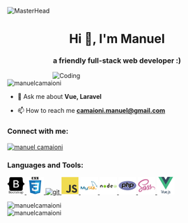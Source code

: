 ![MasterHead](https://i.pinimg.com/originals/a5/3b/c3/a53bc3eb7390edcb1711945f882a92cc.gif)
<h1 align="center">Hi 👋, I'm Manuel</h1>
<h3 align="center">a friendly full-stack web developer :)</h3>

<img align="right" alt="Coding" width="400" src="https://i.pinimg.com/originals/54/b5/b5/54b5b572a814ce721e1b01adabed5c84.gif"/>

<p align="left"> <img src="https://komarev.com/ghpvc/?username=manuelcamaioni&label=Profile%20views&color=0e75b6&style=flat" alt="manuelcamaioni" /> </p>

- 💬 Ask me about **Vue, Laravel**

- 📫 How to reach me **camaioni.manuel@gmail.com**

<h3 align="left">Connect with me:</h3>
<p align="left">
<a href="https://linkedin.com/in/manuel camaioni" target="blank"><img align="center" src="https://raw.githubusercontent.com/rahuldkjain/github-profile-readme-generator/master/src/images/icons/Social/linked-in-alt.svg" alt="manuel camaioni" height="30" width="40" /></a>
</p>

<h3 align="left">Languages and Tools:</h3>
<p align="left"> <a href="https://getbootstrap.com" target="_blank" rel="noreferrer"> <img src="https://raw.githubusercontent.com/devicons/devicon/master/icons/bootstrap/bootstrap-plain-wordmark.svg" alt="bootstrap" width="40" height="40"/> </a> <a href="https://www.w3schools.com/css/" target="_blank" rel="noreferrer"> <img src="https://raw.githubusercontent.com/devicons/devicon/master/icons/css3/css3-original-wordmark.svg" alt="css3" width="40" height="40"/> </a> <a href="https://git-scm.com/" target="_blank" rel="noreferrer"> <img src="https://www.vectorlogo.zone/logos/git-scm/git-scm-icon.svg" alt="git" width="40" height="40"/> </a> <a href="https://developer.mozilla.org/en-US/docs/Web/JavaScript" target="_blank" rel="noreferrer"> <img src="https://raw.githubusercontent.com/devicons/devicon/master/icons/javascript/javascript-original.svg" alt="javascript" width="40" height="40"/> </a> <a href="https://www.mysql.com/" target="_blank" rel="noreferrer"> <img src="https://raw.githubusercontent.com/devicons/devicon/master/icons/mysql/mysql-original-wordmark.svg" alt="mysql" width="40" height="40"/> </a> <a href="https://nodejs.org" target="_blank" rel="noreferrer"> <img src="https://raw.githubusercontent.com/devicons/devicon/master/icons/nodejs/nodejs-original-wordmark.svg" alt="nodejs" width="40" height="40"/> </a> <a href="https://www.php.net" target="_blank" rel="noreferrer"> <img src="https://raw.githubusercontent.com/devicons/devicon/master/icons/php/php-original.svg" alt="php" width="40" height="40"/> </a> <a href="https://sass-lang.com" target="_blank" rel="noreferrer"> <img src="https://raw.githubusercontent.com/devicons/devicon/master/icons/sass/sass-original.svg" alt="sass" width="40" height="40"/> </a> <a href="https://vuejs.org/" target="_blank" rel="noreferrer"> <img src="https://raw.githubusercontent.com/devicons/devicon/master/icons/vuejs/vuejs-original-wordmark.svg" alt="vuejs" width="40" height="40"/> </a> </p>

<p><img align="left" src="https://github-readme-stats.vercel.app/api/top-langs?username=manuelcamaioni&show_icons=true&locale=en&layout=compact" alt="manuelcamaioni" /></p>

<p>&nbsp;<img align="left" width="400" src="https://github-readme-stats.vercel.app/api?username=manuelcamaioni&show_icons=true&locale=en" alt="manuelcamaioni" /></p>

